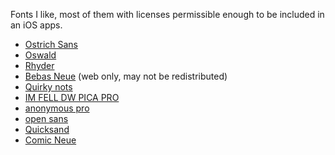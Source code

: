 Fonts I like, most of them with licenses permissible enough to be included in an iOS apps.	


* [Ostrich Sans](https://www.theleagueofmoveabletype.com/ostrich-sans)
* [Oswald](http://www.fontsquirrel.com/fonts/oswald)
* [Rhyder](http://www.dafont.com/rhyder.font)
* [Bebas Neue](http://fontfabric.com/bebas-neue/) (web only, may not be redistributed)
* [Quirky nots](https://www.behance.net/gallery/Quirky-Nots-(Free-Font)/9550009)
* [IM FELL DW PICA PRO](http://www.fontsquirrel.com/fonts/IM-FELL-DW-Pica-PRO)
* [anonymous pro](http://www.marksimonson.com/fonts/view/anonymous-pro)
* [open sans](http://www.google.com/fonts/specimen/Open+Sans)
* [Quicksand](http://www.google.com/fonts/specimen/Quicksand)
* [Comic Neue](http://comicneue.com/)